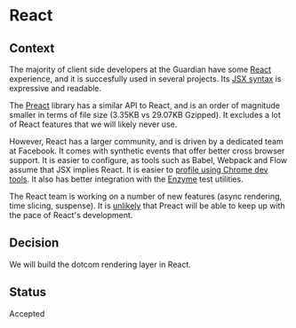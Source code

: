 # React

## Context

The majority of client side developers at the Guardian have some [React](https://reactjs.org/) experience, and it is succesfully used in several projects. Its [JSX syntax](https://reactjs.org/docs/introducing-jsx.html) is expressive and readable.

The [Preact](https://preactjs.com/) library has a similar API to React, and is an order of magnitude smaller in terms of file size (3.35KB vs 29.07KB Gzipped). It excludes a lot of React features that we will likely never use.

However, React has a larger community, and is driven by a dedicated team at Facebook. It comes with synthetic events that offer better cross browser support. It is easier to configure, as tools such as Babel, Webpack and Flow assume that JSX implies React. It is easier to [profile using Chrome dev tools](https://reactjs.org/blog/2016/11/16/react-v15.4.0.html#profiling-components-with-chrome-timeline). It also has better integration with the [Enzyme](http://airbnb.io/enzyme/) test utilities.

The React team is working on a number of new features (async rendering, time slicing, suspense). It is [unlikely](https://github.com/developit/preact-compat/issues/432) that Preact will be able to keep up with the pace of React's development.

## Decision

We will build the dotcom rendering layer in React.

## Status

Accepted
